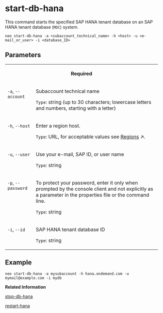 <!-- loiobf6020d733d84a19bbae2ae018783ced -->

# start-db-hana

This command starts the specified SAP HANA tenant database on an SAP HANA tenant database \(`MDC`\) system.



```
neo start-db-hana -a <subaccount_technical_name> -h <host> -u <e-mail_or_user> -i <database_ID>

```



## Parameters


<table>
<tr>
<th valign="top" colspan="2">

Required

</th>
</tr>
<tr>
<td valign="top">

`-a`, `--account`

</td>
<td valign="top">

Subaccount technical name

`Type`: string \(up to 30 characters; lowercase letters and numbers, starting with a letter\)

</td>
</tr>
<tr>
<td valign="top">

`-h`, `--host`

</td>
<td valign="top">

Enter a region host.

`Type`: URL, for acceptable values see [Regions](https://help.sap.com/viewer/65de2977205c403bbc107264b8eccf4b/Cloud/en-US/350356d1dc314d3199dca15bd2ab9b0e.html "You can deploy applications in different regions. Each region represents a geographical location (for example, Europe, US East) where applications, data, or services are hosted.") :arrow_upper_right:.

</td>
</tr>
<tr>
<td valign="top">

`-u`, `--user`

</td>
<td valign="top">

Use your e-mail, SAP ID, or user name

`Type`: string

</td>
</tr>
<tr>
<td valign="top">

`-p`, `--password`

</td>
<td valign="top">

To protect your password, enter it only when prompted by the console client and not explicitly as a parameter in the properties file or the command line.

`Type`: string

</td>
</tr>
<tr>
<td valign="top">

`-i`, `--id`

</td>
<td valign="top">

SAP HANA tenant database ID

`Type`: string

</td>
</tr>
</table>



## Example

```
neo start-db-hana -a mysubaccount -h hana.ondemand.com -u mymail@example.com -i mydb
```

**Related Information**  


[stop-db-hana](stop-db-hana-c76fc39.md "This command stops the specified SAP HANA tenant database on an SAP HANA tenant database (MDC ) system.")

[restart-hana](restart-hana-6b5dea0.md "Restarts an SAP HANA system or an SAP HANA database service.")

